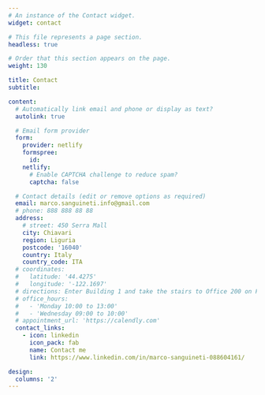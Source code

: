 ```yaml
---
# An instance of the Contact widget.
widget: contact

# This file represents a page section.
headless: true

# Order that this section appears on the page.
weight: 130

title: Contact
subtitle:

content:
  # Automatically link email and phone or display as text?
  autolink: true

  # Email form provider
  form:
    provider: netlify
    formspree:
      id:
    netlify:
      # Enable CAPTCHA challenge to reduce spam?
      captcha: false

  # Contact details (edit or remove options as required)
  email: marco.sanguineti.info@gmail.com
  # phone: 888 888 88 88
  address:
    # street: 450 Serra Mall
    city: Chiavari
    region: Liguria
    postcode: '16040'
    country: Italy
    country_code: ITA
  # coordinates:
  #   latitude: '44.4275'
  #   longitude: '-122.1697'
  # directions: Enter Building 1 and take the stairs to Office 200 on Floor 2
  # office_hours:
  #   - 'Monday 10:00 to 13:00'
  #   - 'Wednesday 09:00 to 10:00'
  # appointment_url: 'https://calendly.com'
  contact_links:
    - icon: linkedin
      icon_pack: fab
      name: Contact me
      link: https://www.linkedin.com/in/marco-sanguineti-088604161/

design:
  columns: '2'
---
```

